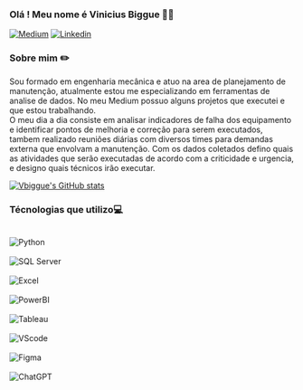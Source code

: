 ### Olá ! Meu nome é Vinicius Biggue ✌🏼
[![Medium](https://img.shields.io/badge/Medium-12100E?style=for-the-badge&logo=medium&logoColor=white)](https://medium.com/@viniciusbiggue)
[![Linkedin](https://img.shields.io/badge/LinkedIn-0077B5?style=for-the-badge&logo=linkedin&logoColor=white)](https://www.linkedin.com/in/viniciusbiggue/)

### Sobre mim ✏️

 Sou formado em engenharia mecânica e atuo na area de planejamento de manutenção,
 atualmente estou me especializando em ferramentas de analise de dados. No meu Medium possuo alguns projetos que executei e que estou trabalhando.<br/>
O meu dia a dia consiste em analisar indicadores de falha dos equipamento e identificar pontos de melhoria e correção para serem executados, tambem realizado reuniões diárias com diversos times para demandas externa que envolvam a manutenção. Com os dados coletados defino quais as atividades que serão executadas de acordo com a criticidade e urgencia, e designo quais técnicos irão executar.

[![Vbiggue's GitHub stats](https://github-readme-stats.vercel.app/api?username=vbiggue&show_icons=true&theme=dark)](https://github.com/vbiggue/github-readme-stats)

### Técnologias que utilizo💻

<div style="display: inline_block"><br/>
  <img align="center" alt="Python" src="https://img.shields.io/badge/Python-3776AB?style=for-the-badge&logo=python&logoColor=white"
</div>
<div style="display: inline_block"><br/>
  <img align="center" alt="SQL Server" src="https://img.shields.io/badge/Microsoft%20SQL%20Server-CC2927?style=for-the-badge&logo=microsoft%20sql%20server&logoColor=white"
</div>
<div style="display: inline_block"><br/>
  <img align="center" alt="Excel" src="https://img.shields.io/badge/Microsoft_Excel-217346?style=for-the-badge&logo=microsoft-excel&logoColor=white"
</div>
<div style="display: inline_block"><br/>
  <img align="center" alt="PowerBI" src="https://img.shields.io/badge/PowerBI-F2C811?style=for-the-badge&logo=Power%20BI&logoColor=white"
</div>
<div style="display: inline_block"><br/>
  <img align="center" alt="Tableau" src="https://img.shields.io/badge/Tableau-E97627?style=for-the-badge&logo=Tableau&logoColor=white"
</div>
<div style="display: inline_block"><br/>
  <img align="center" alt="VScode" src="https://img.shields.io/badge/Visual_Studio_Code-0078D4?style=for-the-badge&logo=visual%20studio%20code&logoColor=white"
</div>
<div style="display: inline_block"><br/>
  <img align="center" alt="Figma" src="https://img.shields.io/badge/Figma-F24E1E?style=for-the-badge&logo=figma&logoColor=white"
</div>
<div style="display: inline_block"><br/>
  <img align="center" alt="ChatGPT" src="https://img.shields.io/badge/chatGPT-74aa9c?style=for-the-badge&logo=openai&logoColor=white"
</div>





